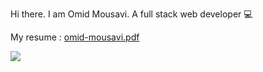Hi there. I am Omid Mousavi. A full stack web developer 💻

<!-- you can follow me on  : [Instagram](https://instagram.com/0m1d_m0usav1)  -->
<!-- [![Whatsapp](https://img.shields.io/badge/Whatsapp-%23E4405F.svg?logo=Whatsapp&logoColor=white)](https://api.whatsapp.com/send?phone=+989932195530&text=)  -->

My resume :  [omid-mousavi.pdf](https://bazika.ir/omid/omidmousavi.pdf)

<!-- ![](https://github-readme-stats.vercel.app/api?username=omidmousavi&theme=github_dark&hide_border=true&include_all_commits=true&count_private=true)<br/> -->
 ![](https://github-readme-streak-stats.herokuapp.com/?user=omidmousavi&theme=prussian&hide_border=true)<br/>
<!-- ![](https://github-readme-stats.vercel.app/api/top-langs/?username=omidmousavi&theme=prussian&hide_border=true&include_all_commits=false&count_private=true&layout=compact) -->
<!-- <img src="https://komarev.com/ghpvc/?username=omidmousavi&amp;&amp;style=flat-square"> -->
